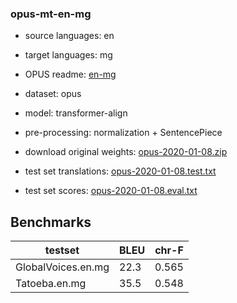 ### opus-mt-en-mg

* source languages: en
* target languages: mg
*  OPUS readme: [en-mg](https://github.com/Helsinki-NLP/OPUS-MT-train/blob/master/models/en-mg/README.md)

*  dataset: opus
* model: transformer-align
* pre-processing: normalization + SentencePiece
* download original weights: [opus-2020-01-08.zip](https://object.pouta.csc.fi/OPUS-MT-models/en-mg/opus-2020-01-08.zip)
* test set translations: [opus-2020-01-08.test.txt](https://object.pouta.csc.fi/OPUS-MT-models/en-mg/opus-2020-01-08.test.txt)
* test set scores: [opus-2020-01-08.eval.txt](https://object.pouta.csc.fi/OPUS-MT-models/en-mg/opus-2020-01-08.eval.txt)

## Benchmarks

| testset               | BLEU  | chr-F |
|-----------------------|-------|-------|
| GlobalVoices.en.mg 	| 22.3 	| 0.565 |
| Tatoeba.en.mg 	| 35.5 	| 0.548 |

